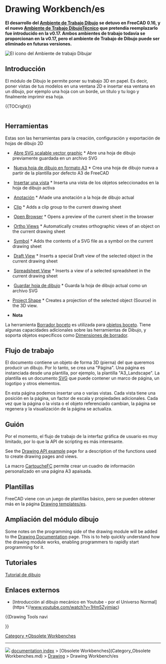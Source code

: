 # Drawing Workbench/es
**El desarrollo del [Ambiente de Trabajo Dibujo](Drawing_Workbench/es.md) se detuvo en FreeCAD 0.16, y el nuevo [Ambiente de Trabajo DibujoTécnico](TechDraw_Workbench/es.md) que pretendía reemplazarlo fue introducido en la v0.17. Ambos ambientes de trabajo todavía se proporcionan en la v0.17, pero el ambiente de Trabajo de Dibujo puede ser eliminado en futuras versiones.**

<img alt="El icono del Ambiente de trabajo Dibujar" src=images/Workbench_Drawing.svg  style="width   *128px;">

## Introducción

El módulo de Dibujo le permite poner su trabajo 3D en papel. Es decir, poner vistas de tus modelos en una ventana 2D e insertar esa ventana en un dibujo, por ejemplo una hoja con un borde, un título y tu logo y finalmente imprimir esa hoja.


{{TOCright}}

<img alt="" src=images/Drawing_extraction.png  style="width   *600px;">

## Herramientas

Estas son las herramientas para la creación, configuración y exportación de hojas de dibujo 2D

-   <img alt="" src=images/Drawing_New.png  style="width   *32px;"> [Abre SVG scalable vector graphic](Drawing_Open_SVG/es.md)   * Abre una hoja de dibujo previamente guardada en un archivo SVG

-   <img alt="" src=images/Drawing_Landscape_A3.png  style="width   *32px;"> [Nueva hoja de dibujo en formato A3](Drawing_Landscape_A3/es.md)   * Crea una hoja de dibujo nueva a partir de la plantilla por defecto A3 de FreeCAD

-   <img alt="" src=images/Drawing_View.png  style="width   *32px;"> [Insertar una vista](Drawing_View/es.md)   * Inserta una vista de los objetos seleccionados en la hoja de dibujo activa

-   <img alt="" src=images/Drawing_Annotation.png  style="width   *32px;"> [Anotación](Drawing_Annotation/es.md)   * Añade una anotación a la hoja de dibujo actual

-   <img alt="" src=images/Drawing_Clip.png  style="width   *32px;"> [Clip](Drawing_Clip.md)   * Adds a clip group to the current drawing sheet

-   <img alt="" src=images/Drawing_Openbrowser.png  style="width   *32px;"> [Open Browser](Drawing_Openbrowser.md)   * Opens a preview of the current sheet in the browser

-   <img alt="" src=images/Drawing_Orthoviews.png  style="width   *32px;"> [Ortho Views](Drawing_Orthoviews.md)   * Automatically creates orthographic views of an object on the current drawing sheet

-   <img alt="" src=images/Drawing_Symbol.png  style="width   *32px;"> [Symbol](Drawing_Symbol.md)   * Adds the contents of a SVG file as a symbol on the current drawing sheet

-   <img alt="" src=images/Drawing_DraftView.png  style="width   *32px;"> [Draft View](Draft_Drawing.md)   * Inserts a special Draft view of the selected object in the current drawing sheet

-   <img alt="" src=images/Drawing_SpreadsheetView.png  style="width   *32px;"> [Spreadsheet View](Drawing_SpreadsheetView.md)   * Inserts a view of a selected spreadsheet in the current drawing sheet

-   <img alt="" src=images/Drawing_Save.png  style="width   *32px;"> [Guardar hoja de dibujo](Drawing_Save/es.md)   * Guarda la hoja de dibujo actual como un archivo SVG

-   [Project Shape](Drawing_ProjectShape.md)   * Creates a projection of the selected object (Source) in the 3D view.

-    **Nota**
    

La herramienta [Borrador boceto](Draft_Drawing/es.md) es utilizada para [ objetos boceto](Draft_Workbench/es.md). Tiene algunas capacidades adicionales sobre las herramientas de Dibujo, y soporta objetos específicos como [Dimensiones de borrador](Draft_Dimension/es.md).

## Flujo de trabajo 

El documento contiene un objeto de forma 3D (pierna) del que queremos producir un dibujo. Por lo tanto, se crea una \"Página\". Una página es instanciada desde una plantilla, por ejemplo, la plantilla \"A3\_Landscape\". La plantilla es un documento [SVG](SVG/es.md) que puede contener un marco de página, un logotipo y otros elementos.

En esta página podemos insertar una o varias vistas. Cada vista tiene una posición en la página, un factor de escala y propiedades adicionales. Cada vez que la página o la vista o el objeto referenciado cambian, la página se regenera y la visualización de la página se actualiza.

## Guión

Por el momento, el flujo de trabajo de la interfaz gráfica de usuario es muy limitado, por lo que la API de scripting es más interesante.

See the [Drawing API example](Drawing_API_example.md) page for a description of the functions used to create drawing pages and views.

La macro [CartoucheFC](Macro_CartoucheFC/es.md) permite crear un cuadro de información personalizado en una página A3 apaisada.

## Plantillas

FreeCAD viene con un juego de plantillas básico, pero se pueden obtener más en la página [Drawing templates/es](Drawing_templates/es.md).

## Ampliación del módulo dibujo 

Some notes on the programming side of the drawing module will be added to the [Drawing Documentation](Drawing_Documentation.md) page. This is to help quickly understand how the drawing module works, enabling programmers to rapidly start programming for it.

## Tutoriales

[Tutorial de dibujo](Drawing_tutorial/es.md)

## Enlaces externos 

-   [Introducción al dibujo mecánico en Youtube - por el Universo Normal](https   *//www.youtube.com/watch?v=1Hm5Zyjmjac)





{{Drawing Tools navi

}} 

[Category   *Obsolete Workbenches](Category_Obsolete_Workbenches.md)



---
![](images/Right_arrow.png) [documentation index](../README.md) > [Obsolete Workbenches](Category_Obsolete Workbenches.md) > [Drawing](Category_Drawing.md) > Drawing Workbench/es
